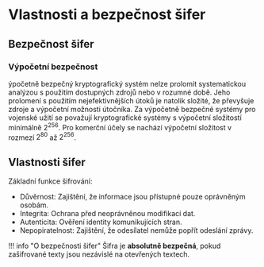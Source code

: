 # Vlastnosti a bezpečnost šifer

## Bezpečnost šifer

### Výpočetní bezpečnost
ýpočetně bezpečný kryptografický systém nelze prolomit systematickou analýzou s použitím dostupných zdrojů nebo v rozumné době. Jeho prolomení s použitím
nejefektivnějších útoků je natolik složité, že převyšuje zdroje a výpočetní možnosti útočníka. Za výpočetně bezpečné systémy pro vojenské užití se považují kryptografické systémy s výpočetní složitostí minimálně $2^256$. Pro komerční účely se nachází výpočetní složitost v rozmezí $2^80$ až $2^256$.

## Vlastnosti šifer
Základní funkce šifrování:

- Důvěrnost: Zajištění, že informace jsou přístupné pouze oprávněným osobám.
- Integrita: Ochrana před neoprávněnou modifikací dat.
- Autenticita: Ověření identity komunikujících stran.
- Nepopiratelnost: Zajištění, že odesílatel nemůže popřít odeslání zprávy.

!!! info "O bezpečnosti šifer"
    Šifra je __absolutně bezpečná__, pokud zašifrované texty jsou nezávislé na otevřených textech.